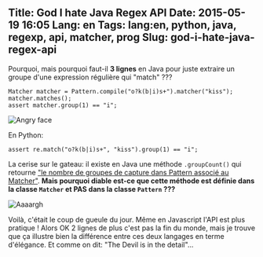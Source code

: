 Title: God I hate Java Regex API
Date: 2015-05-19 16:05
Lang: en
Tags: lang:en, python, java, regexp, api, matcher, prog
Slug: god-i-hate-java-regex-api
---
Pourquoi, mais pourquoi faut-il **3 lignes** en Java pour juste extraire un groupe d'une expression régulière qui "match" ???

```
Matcher matcher = Pattern.compile("o?k(b|i)s+").matcher("kiss");
matcher.matches();
assert matcher.group(1) == "i";
```

<img alt="Angry face" src="images/wwcb/rage-comic-angry.jpg">

En Python:

```
assert re.match("o?k(b|i)s+", "kiss").group(1) == "i";
```

La cerise sur le gateau: il existe en Java une méthode `.groupCount()` qui retourne ["le nombre de groupes de capture dans Pattern associé au Matcher"](http://docs.oracle.com/javase/7/docs/api/java/util/regex/Matcher.html#groupCount()).
**Mais pourquoi diable est-ce que cette méthode est définie dans la classe `Matcher` et PAS dans la classe `Pattern` ???**

<img alt="Aaaargh" src="images/wwcb/Aaaargh.gif">

Voilà, c'était le coup de gueule du jour. Même en Javascript l'API est plus pratique ! Alors OK 2 lignes de plus c'est pas la fin du monde, mais je trouve que ça illustre bien la différence entre ces deux langages en terme d'élégance. Et comme on dit: "The Devil is in the detail"...
